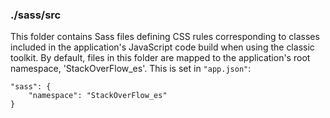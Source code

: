 ### ./sass/src

This folder contains Sass files defining CSS rules corresponding to classes
included in the application's JavaScript code build when using the classic toolkit.
By default, files in this folder are mapped to the application's root namespace, 'StackOverFlow_es'.
This is set in `"app.json"`:

    "sass": {
        "namespace": "StackOverFlow_es"
    }
